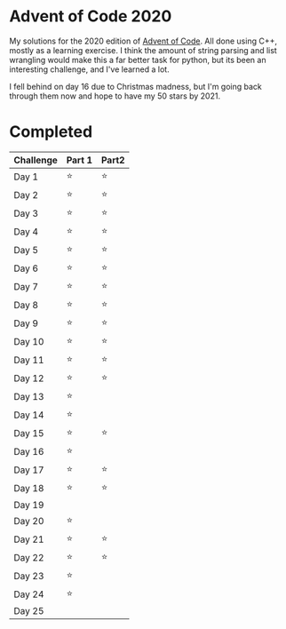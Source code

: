 # Advent of Code 2020

My solutions for the 2020 edition of [Advent of Code](!https://adventofcode.com/). All done using C++, mostly as a learning exercise. I think the amount of string parsing and list wrangling would make this a far better task for python, but its been an interesting challenge, and I've learned a lot. 

I fell behind on day 16 due to Christmas madness, but I'm going back through them now and hope to have my 50 stars by 2021. 

# Completed

| Challenge | Part 1 | Part2 |
|-----------|--------|-------|
| Day 1     | :star: | :star:|
| Day 2     | :star: | :star:|
| Day 3     | :star: | :star:|
| Day 4     | :star: | :star:|
| Day 5     | :star: | :star:|
| Day 6     | :star: | :star:|
| Day 7     | :star: | :star:|
| Day 8     | :star: | :star:|
| Day 9     | :star: | :star:|
| Day 10    | :star: | :star:|
| Day 11    | :star: | :star:|
| Day 12    | :star: | :star:|
| Day 13    | :star: | |
| Day 14    | :star: | |
| Day 15    | :star: | :star: |
| Day 16    | :star: | |
| Day 17    | :star: | :star: |
| Day 18    | :star: | :star: |
| Day 19    | | |
| Day 20    |  :star: | |
| Day 21    |  :star: | :star: |
| Day 22    |  :star: | :star: |
| Day 23    |  :star:| |
| Day 24    |  :star:| |
| Day 25    | | |
